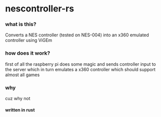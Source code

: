 # nescontroller-rs

### what is this?
Converts a NES controller (tested on NES-004) into an x360 emulated controller using ViGEm 

### how does it work?
first of all the raspberry pi does some magic and sends controller input to the server which in turn emulates a x360 controller which should support almost all games


### why
cuz why not


#### written in rust
